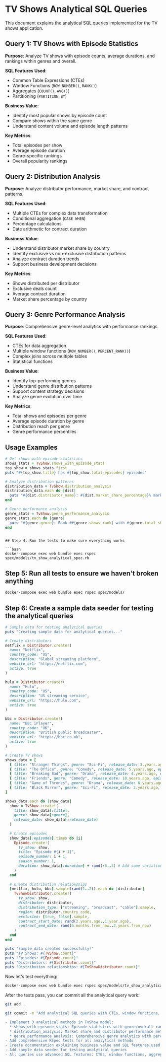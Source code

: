 # TV Shows Analytical SQL Queries

This document explains the analytical SQL queries implemented for the TV shows application.

## Query 1: TV Shows with Episode Statistics

**Purpose**: Analyze TV shows with episode counts, average durations, and rankings within genres and overall.

**SQL Features Used**:
- Common Table Expressions (CTEs)
- Window Functions (`ROW_NUMBER()`, `RANK()`)
- Aggregates (`COUNT()`, `AVG()`)
- Partitioning (`PARTITION BY`)

**Business Value**:
- Identify most popular shows by episode count
- Compare shows within the same genre
- Understand content volume and episode length patterns

**Key Metrics**:
- Total episodes per show
- Average episode duration
- Genre-specific rankings
- Overall popularity rankings

## Query 2: Distribution Analysis

**Purpose**: Analyze distributor performance, market share, and contract patterns.

**SQL Features Used**:
- Multiple CTEs for complex data transformation
- Conditional aggregation (`CASE WHEN`)
- Percentage calculations
- Date arithmetic for contract duration

**Business Value**:
- Understand distributor market share by country
- Identify exclusive vs non-exclusive distribution patterns
- Analyze contract duration trends
- Support business development decisions

**Key Metrics**:
- Shows distributed per distributor
- Exclusive deals count
- Average contract duration
- Market share percentage by country

## Query 3: Genre Performance Analysis

**Purpose**: Comprehensive genre-level analytics with performance rankings.

**SQL Features Used**:
- CTEs for data aggregation
- Multiple window functions (`ROW_NUMBER()`, `PERCENT_RANK()`)
- Complex joins across multiple tables
- Statistical functions

**Business Value**:
- Identify top-performing genres
- Understand genre distribution patterns
- Support content strategy decisions
- Analyze genre evolution over time

**Key Metrics**:
- Total shows and episodes per genre
- Average episode duration by genre
- Distribution reach per genre
- Genre performance percentiles

## Usage Examples

```ruby
# Get shows with episode statistics
shows_stats = TvShow.shows_with_episode_stats
top_show = shows_stats.first
puts "#{top_show.title} has #{top_show.total_episodes} episodes"

# Analyze distribution patterns
distribution_data = TvShow.distribution_analysis
distribution_data.each do |dist|
  puts "#{dist.distributor_name}: #{dist.market_share_percentage}% market share"
end

# Genre performance analysis
genre_stats = TvShow.genre_performance_analysis
genre_stats.each do |genre|
  puts "#{genre.genre}: Rank ##{genre.shows_rank} with #{genre.total_shows} shows"
end
```
```

## Step 4: Run the tests to make sure everything works

```bash
docker-compose exec web bundle exec rspec spec/models/tv_show_analytical_spec.rb
```

## Step 5: Run all tests to ensure we haven't broken anything

```bash
docker-compose exec web bundle exec rspec spec/models/
```

## Step 6: Create a sample data seeder for testing the analytical queries

```ruby:db/seeds_analytical.rb
# Sample data for testing analytical queries
puts "Creating sample data for analytical queries..."

# Create distributors
netflix = Distributor.create!(
  name: "Netflix",
  country_code: "US",
  description: "Global streaming platform",
  website_url: "https://netflix.com",
  active: true
)

hulu = Distributor.create!(
  name: "Hulu",
  country_code: "US", 
  description: "US streaming service",
  website_url: "https://hulu.com",
  active: true
)

bbc = Distributor.create!(
  name: "BBC iPlayer",
  country_code: "UK",
  description: "British public broadcaster",
  website_url: "https://bbc.co.uk",
  active: true
)

# Create TV shows
shows_data = [
  { title: "Stranger Things", genre: "Sci-Fi", release_date: 3.years.ago, episodes: 8, duration: 50 },
  { title: "The Office", genre: "Comedy", release_date: 5.years.ago, episodes: 22, duration: 22 },
  { title: "Breaking Bad", genre: "Drama", release_date: 4.years.ago, episodes: 13, duration: 47 },
  { title: "Friends", genre: "Comedy", release_date: 10.years.ago, episodes: 24, duration: 22 },
  { title: "Game of Thrones", genre: "Drama", release_date: 6.years.ago, episodes: 10, duration: 55 },
  { title: "Black Mirror", genre: "Sci-Fi", release_date: 2.years.ago, episodes: 6, duration: 60 }
]

shows_data.each do |show_data|
  show = TvShow.create!(
    title: show_data[:title],
    genre: show_data[:genre],
    release_date: show_data[:release_date]
  )
  
  # Create episodes
  show_data[:episodes].times do |i|
    Episode.create!(
      tv_show: show,
      title: "Episode #{i + 1}",
      episode_number: i + 1,
      season_number: 1,
      duration: show_data[:duration] + rand(-5..5) # Add some variation
    )
  end
  
  # Create distribution relationships
  [netflix, hulu, bbc].sample(rand(1..2)).each do |distributor|
    TvShowDistributor.create!(
      tv_show: show,
      distributor: distributor,
      distribution_type: ["streaming", "broadcast", "cable"].sample,
      region: distributor.country_code,
      exclusive: [true, false].sample,
      contract_start_date: rand(2.years.ago..1.year.ago),
      contract_end_date: rand(6.months.from_now..2.years.from_now)
    )
  end
end

puts "Sample data created successfully!"
puts "TV Shows: #{TvShow.count}"
puts "Episodes: #{Episode.count}"
puts "Distributors: #{Distributor.count}"
puts "Distribution relationships: #{TvShowDistributor.count}"
```

Now let's test everything:

```bash
docker-compose exec web bundle exec rspec spec/models/tv_show_analytical_spec.rb
```

After the tests pass, you can commit all the analytical query work:

```bash
git add .
```

```bash
git commit -m "Add analytical SQL queries with CTEs, window functions, and aggregates

- Implement 3 analytical methods in TvShow model:
  * shows_with_episode_stats: Episode statistics with genre/overall rankings
  * distribution_analysis: Market share and distributor performance metrics  
  * genre_performance_analysis: Comprehensive genre analytics with percentiles
- Add comprehensive RSpec tests for all analytical methods
- Create documentation explaining business value and SQL features used
- Add sample data seeder for testing analytical queries
- All queries use advanced SQL features: CTEs, window functions, aggregates"